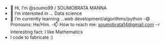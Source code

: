 - 👋 Hi, I’m @soumo99 / SOUMOBRATA MANNA 
- 👀 I’m interested in ... Data science 
- 🌱 I’m currently learning ...web development/algorithms/python
-😄 Pronouns: He/Him.
-📫 How to reach me: soumobrata14@gmail.com
-⚡ Interesting fact: I like Mathematics 
- I code to fabricate :)




<!---
soumo99/soumo99 is a ✨ special ✨ repository because its `README.md` (this file) appears on your GitHub profile.
You can click the Preview link to take a look at your changes.
--->
